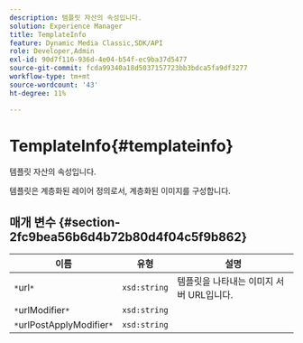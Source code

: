 ```yaml
---
description: 템플릿 자산의 속성입니다.
solution: Experience Manager
title: TemplateInfo
feature: Dynamic Media Classic,SDK/API
role: Developer,Admin
exl-id: 90d7f116-936d-4e04-b54f-ec9ba37d5477
source-git-commit: fcda99340a18d5037157723bb3bdca5fa9df3277
workflow-type: tm+mt
source-wordcount: '43'
ht-degree: 11%

---
```


# TemplateInfo{#templateinfo}

템플릿 자산의 속성입니다.

템플릿은 계층화된 레이어 정의로서, 계층화된 이미지를 구성합니다.

## 매개 변수 {#section-2fc9bea56b6d4b72b80d4f04c5f9b862}

| 이름 | 유형 | 설명 |
|---|---|---|
| `*`url`*` | `xsd:string` | 템플릿을 나타내는 이미지 서버 URL입니다. |
| `*`urlModifier`*` | `xsd:string` |  |
| `*`urlPostApplyModifier`*` | `xsd:string` |  |
